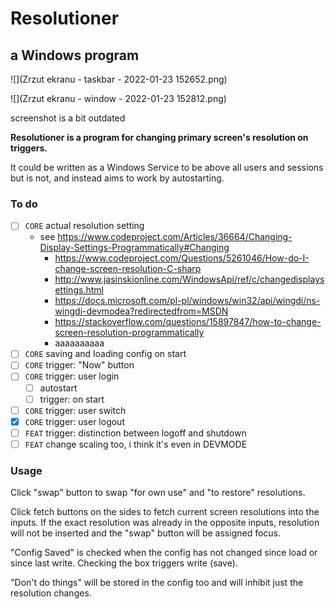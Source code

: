 ﻿# Resolutioner
## a Windows program

![](Zrzut ekranu - taskbar - 2022-01-23 152652.png)

![](Zrzut ekranu - window - 2022-01-23 152812.png)

screenshot is a bit outdated

**Resolutioner is a program for changing primary screen's
resolution on triggers.**

It could be written as a Windows Service to be above all users
and sessions but is not, and instead aims to work by autostarting.

### To do
 - [ ] `CORE` actual resolution setting
   - see https://www.codeproject.com/Articles/36664/Changing-Display-Settings-Programmatically#Changing
     - https://www.codeproject.com/Questions/5261046/How-do-I-change-screen-resolution-C-sharp
     - http://www.jasinskionline.com/WindowsApi/ref/c/changedisplaysettings.html
     - https://docs.microsoft.com/pl-pl/windows/win32/api/wingdi/ns-wingdi-devmodea?redirectedfrom=MSDN
     - https://stackoverflow.com/questions/15897847/how-to-change-screen-resolution-programmatically
     - aaaaaaaaaa
 - [ ] `CORE` saving and loading config on start
 - [ ] `CORE` trigger: "Now" button
 - [ ] `CORE` trigger: user login
   - [ ] autostart
   - [ ] trigger: on start
 - [ ] `CORE` trigger: user switch
 - [X] `CORE` trigger: user logout
 - [ ] `FEAT` trigger: distinction between logoff and shutdown
 - [ ] `FEAT` change scaling too, i think it's even in DEVMODE

### Usage

Click "swap" button to swap "for own use" and "to restore"
resolutions.

Click fetch buttons on the sides to fetch current screen
resolutions into the inputs. If the exact resolution was already
in the opposite inputs, resolution will not be inserted and
the "swap" button will be assigned focus.

"Config Saved" is checked when the config has not changed
since load or since last write. Checking the box triggers write
(save).

"Don't do things" will be stored in the config too and will
inhibit just the resolution changes.